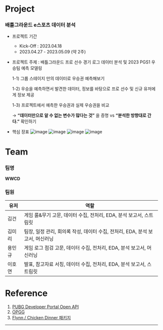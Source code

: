 # Project
### 배틀그라운드 e스포츠 데이터 분석
* 프로젝트 기간
  * Kick-Off : 2023.04.18
  * 2023.04.27 - 2023.05.09 (약 2주)
* 프로젝트 주제 : 배틀그라운드 프로 선수 경기 로그 데이터 분석 및 2023 PGS1 우승팀 예측 모델링  

  1-1) 그룹 스테이지 만의 데이터로 우승권 예측해보기  
  
  1-2) 우승을 예측하면서 발견한 데이터, 정보를 바탕으로 프로 선수 및 신규 유저에게 정보 제공  
  
  1-3) 프로젝트에서 예측한 우승권과 실제 우승권을 비교  
  
    →  **“데이터만으로 알 수 없는 변수가 많다는 것”** 을 증명 vs **“분석한 방향대로 간다.”** 확인하기
* 핵심 장표
  ![image](https://github.com/AIS8-WWCD/final_project/assets/124236172/d177b8e5-ccb2-4323-b273-d101e7944a29)
  ![image](https://github.com/AIS8-WWCD/final_project/assets/124236172/020f8504-1ff7-4749-9204-5d166a3d3802)
  ![image](https://github.com/AIS8-WWCD/final_project/assets/124236172/92da9251-6ce5-4deb-8cfc-b181ee201ee2)
  ![image](https://github.com/AIS8-WWCD/final_project/assets/124236172/23080151-0dff-4b04-b871-06d708f3c3f1)

# Team
### 팀명
**WWCD**
### 팀원 
| 유저 | 역할 |
| --- | --- |
| 김건 | 게임 룰&무기 고문, 데이터 수집, 전처리, EDA, 분석 보고서, 스트림릿 |
| 김미리 | 팀장, 일정 관리, 회의록 작성, 데이터 수집, 전처리, EDA, 분석 보고서, 머신러닝 |
| 용민규 | 게임 로그 점검 고문, 데이터 수집, 전처리, EDA, 분석 보고서, 머신러닝 |
| 이호연 | 발표, 참고자료 서칭, 데이터 수집, 전처리, EDA, 분석 보고서, 스트림릿 |

# Reference
1. [PUBG Developer Portal Open API](https://developer.pubg.com/)
2. [OPGG](https://pubg.op.gg/)
3. [Flynn / Chicken Dinner 패키지 ](https://chicken-dinner.readthedocs.io/en/latest/index.html)
---
